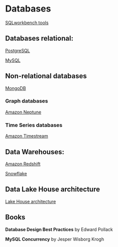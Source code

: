 # Databases 


[SQLworkbench tools](sqlworkbench)


## Databases relational:

[PostgreSQL](postgresql)

[MySQL](mysql)



## Non-relational databases

[MongoDB](mongodb)


### Graph databases

[Amazon Neptune](Neptune)


### Time Series databases

[Amazon Timestream](TimeStream)



## Data Warehouses:

[Amazon Redshift](redshift)

[Snowflake](snowflake)

## Data Lake House architecture

[Lake House architecture](LakeHouse)


## Books

**Database Design Best Practices** by Edward Pollack

**MySQL Concurrency** by Jesper Wisborg Krogh

